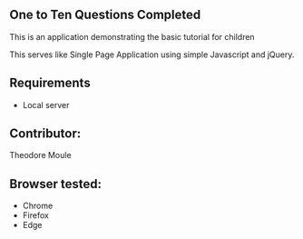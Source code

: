 <h2>One to Ten Questions Completed</h2>
<p>This is an application demonstrating the basic tutorial for children</p>
<p>This serves like Single Page Application using simple Javascript and jQuery.</p>
<h2>Requirements</h2>
<ul>
	<li>Local server</li>
</ul>
<h2>Contributor:</h2>
<p>Theodore Moule</p>
<h2>Browser tested:</h2>
<ul>
	<li>Chrome</li>
	<li>Firefox</li>
	<li>Edge</li>
</ul>